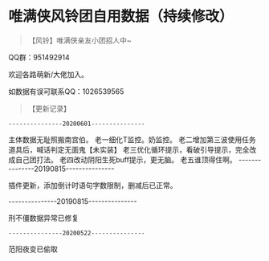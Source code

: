 # 唯满侠风铃团自用数据（持续修改）

> 【风铃】唯满侠亲友小团招人中~

  QQ群：951492914
  
  欢迎各路萌新/大佬加入。
  
  如数据有误可联系QQ：1026539565
  
> 【更新记录】

    ---------------20200601---------------
  主体数据无耻照搬南宫伯。
  老一细化T监控。奶监控。
  老二增加第三波使用任务道具后，喊话判定无面鬼【未实装】
  老三优化循环提示，看破引导提示，完全改成自己团打法。
  老四改动阴阳生死buff提示，更无脑。
  老五谁顶得住啊。
    ---------------20190815---------------

  插件更新，添加倒计时语句字数限制，删减后已正常。
  
  ---------------20190815---------------
  
  刑不僵数据异常已修复
  
    ---------------20200522---------------
  
范阳夜变已偷取
